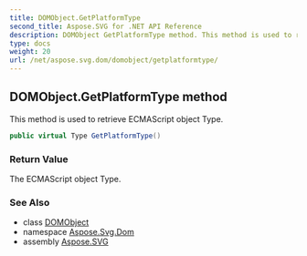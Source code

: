 ```yaml
---
title: DOMObject.GetPlatformType
second_title: Aspose.SVG for .NET API Reference
description: DOMObject GetPlatformType method. This method is used to retrieve ECMAScript object Type
type: docs
weight: 20
url: /net/aspose.svg.dom/domobject/getplatformtype/
---
```

## DOMObject.GetPlatformType method

This method is used to retrieve ECMAScript object Type.

```csharp
public virtual Type GetPlatformType()
```

### Return Value

The ECMAScript object Type.

### See Also

* class [DOMObject](../)
* namespace [Aspose.Svg.Dom](../../../aspose.svg.dom/)
* assembly [Aspose.SVG](../../../)
